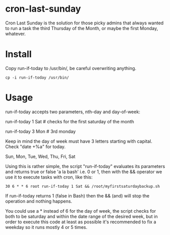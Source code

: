 cron-last-sunday
================

Cron Last Sunday is the solution for those picky admins that always wanted to run a task the third Thursday of the Month, or maybe the first Monday, whatever.


Install
=======

Copy run-if-today to /usr/bin/, be careful overwriting anything.

    cp -i run-if-today /usr/bin/


Usage
=====

run-if-today accepts two parameters, nth-day and day-of-week:


run-if-today 1 Sat # checks for the first saturday of the month

run-if-today 3 Mon # 3rd monday


Keep in mind the day of week must have 3 letters starting with capital. Check "date +%a" for today.

Sun, Mon, Tue, Wed, Thu, Fri, Sat



Using this is rather simple, the script "run-if-today" evaluates its parameters and returns true or false 'a la bash' i.e. 0 or 1, then with the && operator we use it to execute tasks with cron, like this:

	30 6 * * 6 root run-if-today 1 Sat && /root/myfirstsaturdaybackup.sh


If run-if-today returns 1 (false in Bash) then the && (and) will stop the operation and nothing happens.

You could use a * instead of 6 for the day of week, the script checks for both to be saturday and within the date range of the desired week, but in order to execute this code at least as possible it's recommended to fix a weekday so it runs mostly 4 or 5 times.
